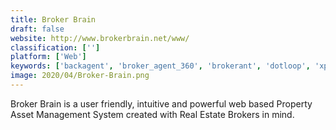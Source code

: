 ```yaml
---
title: Broker Brain
draft: false 
website: http://www.brokerbrain.net/www/
classification: ['']
platform: ['Web']
keywords: ['backagent', 'broker_agent_360', 'brokerant', 'dotloop', 'xplan_mortgage']
image: 2020/04/Broker-Brain.png
---
```

Broker Brain is a user friendly, intuitive and powerful web based Property Asset Management System created with Real Estate Brokers in mind.